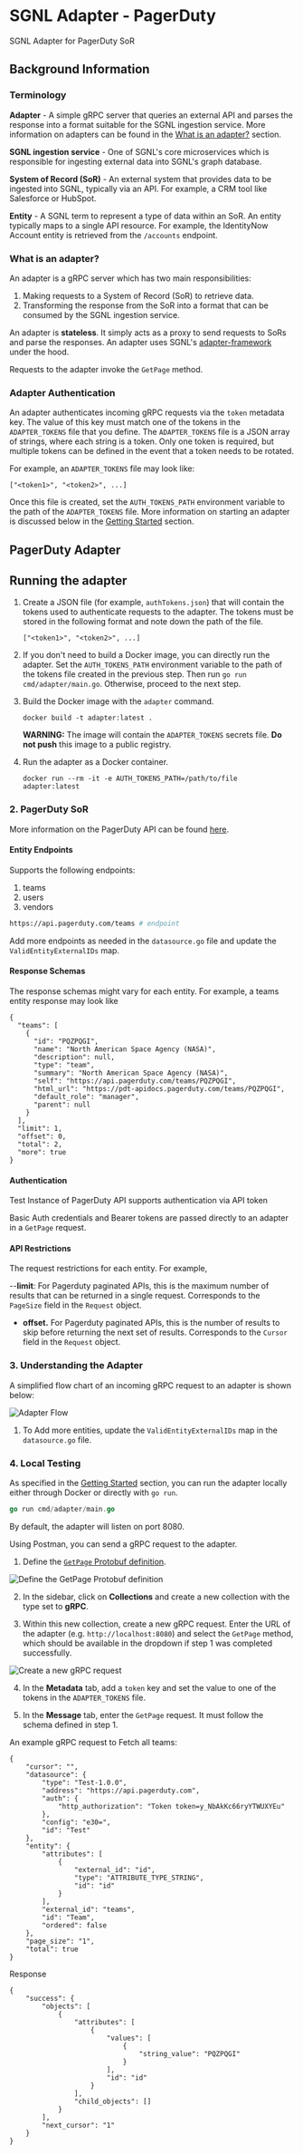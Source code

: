 # SGNL Adapter - PagerDuty

SGNL Adapter for PagerDuty SoR

## Background Information

### Terminology

**Adapter** - A simple gRPC server that queries an external API and parses the response into a format suitable for the SGNL ingestion service. More information on adapters can be found in the [What is an adapter?](#what-is-an-adapter?) section.

**SGNL ingestion service** - One of SGNL's core microservices which is responsible for ingesting external data into SGNL's graph database.

**System of Record (SoR)** - An external system that provides data to be ingested into SGNL, typically via an API. For example, a CRM tool like Salesforce or HubSpot.

**Entity** - A SGNL term to represent a type of data within an SoR. An entity typically maps to a single API resource. For example, the IdentityNow Account entity is retrieved from the `/accounts` endpoint.

### What is an adapter?

An adapter is a gRPC server which has two main responsibilities:

1. Making requests to a System of Record (SoR) to retrieve data.
2. Transforming the response from the SoR into a format that can be consumed by the SGNL ingestion service.

An adapter is **stateless**. It simply acts as a proxy to send requests to SoRs and parse the responses. An adapter uses SGNL's [adapter-framework](https://github.com/SGNL-ai/adapter-framework) under the hood.

Requests to the adapter invoke the `GetPage` method.

### Adapter Authentication

An adapter authenticates incoming gRPC requests via the `token` metadata key. The value of this key must match one of the tokens in the `ADAPTER_TOKENS` file that you define. The `ADAPTER_TOKENS` file is a JSON array of strings, where each string is a token. Only one token is required, but multiple tokens can be defined in the event that a token needs to be rotated.

For example, an `ADAPTER_TOKENS` file may look like:

```
["<token1>", "<token2>", ...]
```

Once this file is created, set the `AUTH_TOKENS_PATH` environment variable to the path of the `ADAPTER_TOKENS` file. More information on starting an adapter is discussed below in the [Getting Started](#1-getting-started) section.

## PagerDuty Adapter

## Running the adapter


1. Create a JSON file (for example, `authTokens.json`) that will contain the tokens used to authenticate requests to the adapter. The tokens must be stored in the following format and note down the path of the file. 

   ```
   ["<token1>", "<token2>", ...]
   ```

1. If you don't need to build a Docker image, you can directly run the adapter. Set the `AUTH_TOKENS_PATH` environment variable to the path of the tokens file created in the previous step. Then run `go run cmd/adapter/main.go`. Otherwise, proceed to the next step.

1. Build the Docker image with the `adapter` command.
   ```
   docker build -t adapter:latest .
   ```
   **WARNING:** The image will contain the `ADAPTER_TOKENS` secrets file. **Do not push** this image to a public registry.
1. Run the adapter as a Docker container.
   ```
   docker run --rm -it -e AUTH_TOKENS_PATH=/path/to/file adapter:latest
   ```

### 2. PagerDuty SoR

More information on the PagerDuty API can be found [here](https://developer.pagerduty.com/api-reference/e65c5833eeb07-pager-duty-api).

#### Entity Endpoints

Supports the following endpoints:

1. teams
2. users
3. vendors
```bash
https://api.pagerduty.com/teams # endpoint
```

Add more endpoints as needed in the `datasource.go` file and update the `ValidEntityExternalIDs` map.


#### Response Schemas

The response schemas might vary for each entity. For example, a teams entity response may look like

```jsonc
{
  "teams": [
    {
      "id": "PQZPQGI",
      "name": "North American Space Agency (NASA)",
      "description": null,
      "type": "team",
      "summary": "North American Space Agency (NASA)",
      "self": "https://api.pagerduty.com/teams/PQZPQGI",
      "html_url": "https://pdt-apidocs.pagerduty.com/teams/PQZPQGI",
      "default_role": "manager",
      "parent": null
    }
  ],
  "limit": 1,
  "offset": 0,
  "total": 2,
  "more": true
}
```

#### Authentication

Test Instance of PagerDuty API supports authentication via API token

Basic Auth credentials and Bearer tokens are passed directly to an adapter in a `GetPage` request.

#### API Restrictions

The request restrictions for each entity. For example,

--**limit**: For Pagerduty paginated APIs, this is the maximum number of results that can be returned in a single request. Corresponds to the `PageSize` field in the `Request` object.
- **offset.** For Pagerduty paginated APIs, this is the number of results to skip before returning the next set of results. Corresponds to the `Cursor` field in the `Request` object.


### 3. Understanding the Adapter 

A simplified flow chart of an incoming gRPC request to an adapter is shown below:

![Adapter Flow](docs/assets/adapter_flow.png)

1. To Add more entities, update the `ValidEntityExternalIDs` map in the `datasource.go` file.

### 4. Local Testing

As specified in the [Getting Started](#1-getting-started) section, you can run the adapter locally either through Docker or directly with `go run`.

```go
go run cmd/adapter/main.go
```

By default, the adapter will listen on port 8080.

Using Postman, you can send a gRPC request to the adapter.

1. Define the [`GetPage` Protobuf definition](https://github.com/SGNL-ai/adapter-framework/blob/f2cafb0d963b54c350350967906ce59776d720a1/api/adapter/v1/adapter.proto).

![Define the `GetPage` Protobuf definition](/docs/assets/postman_proto_definition.png)

2. In the sidebar, click on **Collections** and create a new collection with the type set to **gRPC**.

3. Within this new collection, create a new gRPC request. Enter the URL of the adapter (e.g. `http://localhost:8080`) and select the `GetPage` method, which should be available in the dropdown if step 1 was completed successfully.

![Create a new gRPC request](/docs/assets/postman_new_grpc_request.png)

4. In the **Metadata** tab, add a `token` key and set the value to one of the tokens in the `ADAPTER_TOKENS` file.

5. In the **Message** tab, enter the `GetPage` request. It must follow the schema defined in step 1.

An example gRPC request to Fetch all teams:

```jsonc
{
    "cursor": "",
    "datasource": {
        "type": "Test-1.0.0",
        "address": "https://api.pagerduty.com",
        "auth": {
            "http_authorization": "Token token=y_NbAkKc66ryYTWUXYEu"
        },
        "config": "e30=",
        "id": "Test"
    },
    "entity": {
        "attributes": [
            {
                "external_id": "id",
                "type": "ATTRIBUTE_TYPE_STRING",
                "id": "id"
            }
        ],
        "external_id": "teams",
        "id": "Team",
        "ordered": false
    },
    "page_size": "1",
    "total": true
}
```

Response

```jsonc
{
    "success": {
        "objects": [
            {
                "attributes": [
                    {
                        "values": [
                            {
                                "string_value": "PQZPQGI"
                            }
                        ],
                        "id": "id"
                    }
                ],
                "child_objects": []
            }
        ],
        "next_cursor": "1"
    }
}
```


